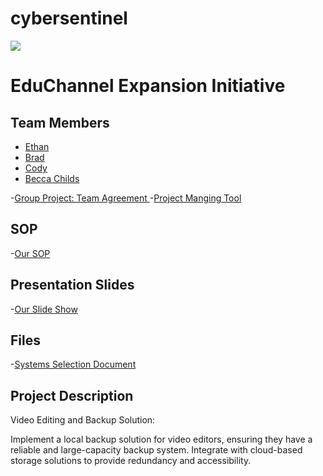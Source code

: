 # cybersentinel
![](<DALL·E 2024-03-08 15.53.51 - Design a sleek and modern logo for 'Cyber Sentinel', an IT security company. The logo should incorporate digital or cyber themes, suggesting protectio.webp>)
# EduChannel Expansion Initiative
## Team Members
- [Ethan](https://github.com/EthanPham03)
- [Brad](https://github.com/bjbaack)
- [Cody](https://github.com/Cody354)
- [Becca Childs](https://github.com/Crimson-Raven)





-[Group Project: Team Agreement
](https://docs.google.com/document/d/1a_XQuJGyuYDek6-72Xvsw67-YUMS1D6R1guL3VOFp20/edit?usp=sharing)
-[Project Manging Tool](https://trello.com/invite/b/H268x7CI/ATTI48a41afe6d3e499f2cde946d8a80b2f1C250A66D/my-trello-board)

## SOP
-[Our SOP](https://docs.google.com/document/d/1nWas6RqdmkRPbWuctqBouacoxTdlCm9ljIKIlm8ivcs/edit?usp=sharing)

## Presentation Slides
-[Our Slide Show](https://docs.google.com/presentation/d/1R-FmcJyKIA1eYXvkJOyU2ZrE3OUx4RGGT0LwJxHisf4/edit?usp=sharing)


## Files
-[Systems Selection Document](https://github.com/EthanPham03/cybersentinel/blob/main/systemssdoc.md)

## Project Description
Video Editing and Backup Solution:

Implement a local backup solution for video editors, ensuring they have a reliable and large-capacity backup system.
Integrate with cloud-based storage solutions to provide redundancy and accessibility.